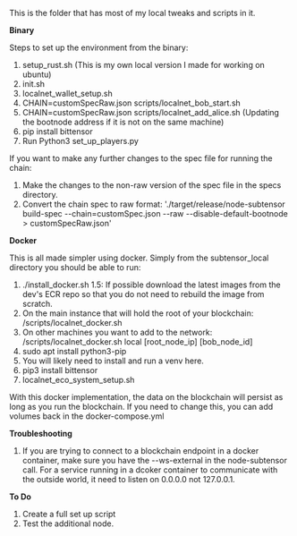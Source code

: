 This is the folder that has most of my local tweaks and scripts in it. 

**Binary**

Steps to set up the environment from the binary:
1. setup_rust.sh    (This is my own local version I made for working on ubuntu)
2. init.sh
4. localnet_wallet_setup.sh
5. CHAIN=customSpecRaw.json scripts/localnet_bob_start.sh
6. CHAIN=customSpecRaw.json scripts/localnet_add_alice.sh    (Updating the bootnode address if it is not on the same machine)
7. pip install bittensor
8. Run Python3 set_up_players.py

If you want to make any further changes to the spec file for running the chain:
1. Make the changes to the non-raw version of the spec file in the specs directory. 
2. Convert the chain spec to raw format:
    './target/release/node-subtensor build-spec --chain=customSpec.json --raw --disable-default-bootnode > customSpecRaw.json'

**Docker**

This is all made simpler using docker. Simply from the subtensor_local directory you should be able to run:
1. ./install_docker.sh
1.5: If possible download the latest images from the dev's ECR repo so that you do not need to rebuild the image from scratch. 
2. On the main instance that will hold the root of your blockchain: /scripts/localnet_docker.sh
3. On other machines you want to add to the network: /scripts/localnet_docker.sh local [root_node_ip] [bob_node_id]
4. sudo apt install python3-pip
5. You will likely need to install and run a venv here. 
5. pip3 install bittensor
6. localnet_eco_system_setup.sh

With this docker implementation, the data on the blockchain will persist as long as you run the blockchain. If you need to change this, you can add volumes back in the docker-compose.yml 

**Troubleshooting**

1. If you are trying to connect to a blockchain endpoint in a docker container, make sure you have the --ws-external in the node-subtensor call. For a service running in a dcoker container to communicate with the outside world, it need to listen on 0.0.0.0 not 127.0.0.1. 

**To Do**
1. Create a full set up script
2. Test the additional node. 